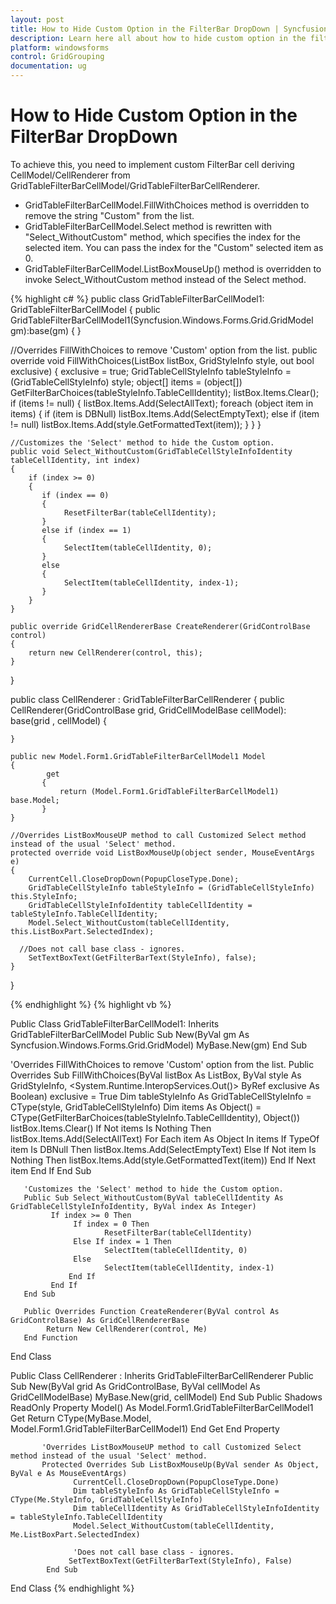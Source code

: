 ```yaml
---
layout: post
title: How to Hide Custom Option in the FilterBar DropDown | Syncfusion
description: Learn here all about how to hide custom option in the filterbar dropdown of Syncfusion Windows Forms GridControl control and more.
platform: windowsforms
control: GridGrouping
documentation: ug
---
```


# How to Hide Custom Option in the FilterBar DropDown

To achieve this, you need to implement custom FilterBar cell deriving CellModel/CellRenderer from GridTableFilterBarCellModel/GridTableFilterBarCellRenderer.

* GridTableFilterBarCellModel.FillWithChoices method is overridden to remove the string "Custom" from the list.
* GridTableFilterBarCellModel.Select method is rewritten with "Select_WithoutCustom" method, which specifies the index for the selected item. You can pass the index for the "Custom" selected item as 0.
* GridTableFilterBarCellModel.ListBoxMouseUp() method is overridden to invoke Select_WithoutCustom method instead of the Select method.


 
{% highlight c# %}
public class GridTableFilterBarCellModel1: GridTableFilterBarCellModel
{
    public GridTableFilterBarCellModel1(Syncfusion.Windows.Forms.Grid.GridModel gm):base(gm)
    {
    }

//Overrides FillWithChoices to remove 'Custom' option from the list.
    public override void FillWithChoices(ListBox listBox, GridStyleInfo style, out bool exclusive)
    {
       exclusive = true;
       GridTableCellStyleInfo tableStyleInfo = (GridTableCellStyleInfo) style;
       object[] items = (object[]) GetFilterBarChoices(tableStyleInfo.TableCellIdentity);
       listBox.Items.Clear();
       if (items != null)
       {
            listBox.Items.Add(SelectAllText);
            foreach (object item in items)
            {
                 if (item is DBNull)
                 listBox.Items.Add(SelectEmptyText);
                 else if (item != null)
                 listBox.Items.Add(style.GetFormattedText(item));
            }
       }
    }

	//Customizes the 'Select' method to hide the Custom option.
    public void Select_WithoutCustom(GridTableCellStyleInfoIdentity tableCellIdentity, int index)
    {
        if (index >= 0)
        {
           if (index == 0)
           {
                ResetFilterBar(tableCellIdentity);
           }
           else if (index == 1)
           {
                SelectItem(tableCellIdentity, 0); 
           }
           else
           {
                SelectItem(tableCellIdentity, index-1);
           }
        }
    }

    public override GridCellRendererBase CreateRenderer(GridControlBase control)
    {
        return new CellRenderer(control, this); 
    }
}

public class CellRenderer : GridTableFilterBarCellRenderer
{
    public CellRenderer(GridControlBase grid, GridCellModelBase cellModel): base(grid , cellModel)
    {

    }

    public new Model.Form1.GridTableFilterBarCellModel1 Model
    {
            get
           {
               return (Model.Form1.GridTableFilterBarCellModel1) base.Model;
           }
    }

	//Overrides ListBoxMouseUP method to call Customized Select method instead of the usual 'Select' method.
    protected override void ListBoxMouseUp(object sender, MouseEventArgs e)
    {
        CurrentCell.CloseDropDown(PopupCloseType.Done);
        GridTableCellStyleInfo tableStyleInfo = (GridTableCellStyleInfo) this.StyleInfo;
        GridTableCellStyleInfoIdentity tableCellIdentity = tableStyleInfo.TableCellIdentity;
        Model.Select_WithoutCustom(tableCellIdentity, this.ListBoxPart.SelectedIndex);

	  //Does not call base class - ignores. 
        SetTextBoxText(GetFilterBarText(StyleInfo), false);
    }
}

{% endhighlight  %}
{% highlight vb %}

Public Class GridTableFilterBarCellModel1: Inherits GridTableFilterBarCellModel 
       Public Sub New(ByVal gm As Syncfusion.Windows.Forms.Grid.GridModel) 
            MyBase.New(gm) 
       End Sub 

'Overrides FillWithChoices to remove 'Custom' option from the list.
      Public Overrides Sub FillWithChoices(ByVal listBox As ListBox, ByVal style As GridStyleInfo, &lt;System.Runtime.InteropServices.Out()&gt;     ByRef exclusive As Boolean) 
            exclusive = True 
            Dim tableStyleInfo As GridTableCellStyleInfo = CType(style, GridTableCellStyleInfo) 
            Dim items As Object() = CType(GetFilterBarChoices(tableStyleInfo.TableCellIdentity), Object()) 
            listBox.Items.Clear() 
            If Not items Is Nothing Then 
                  listBox.Items.Add(SelectAllText) 
                  For Each item As Object In items 
                        If TypeOf item Is DBNull Then 
                               listBox.Items.Add(SelectEmptyText) 
                        Else If Not item Is Nothing Then 
                               listBox.Items.Add(style.GetFormattedText(item))
                        End If 
                   Next item 
            End If 
       End Sub
  
	   'Customizes the 'Select' method to hide the Custom option. 
       Public Sub Select_WithoutCustom(ByVal tableCellIdentity As GridTableCellStyleInfoIdentity, ByVal index As Integer) 
             If index >= 0 Then 
                  If index = 0 Then 
                         ResetFilterBar(tableCellIdentity) 
                  Else If index = 1 Then 
                         SelectItem(tableCellIdentity, 0) 
                  Else 
                         SelectItem(tableCellIdentity, index-1) 
                 End If 
             End If 
       End Sub 

       Public Overrides Function CreateRenderer(ByVal control As GridControlBase) As GridCellRendererBase 
            Return New CellRenderer(control, Me) 
       End Function 
End Class 

Public Class CellRenderer : Inherits GridTableFilterBarCellRenderer 
           Public Sub New(ByVal grid As GridControlBase, ByVal cellModel As GridCellModelBase) 
                 MyBase.New(grid, cellModel) 
           End Sub 
           Public Shadows ReadOnly Property Model() As Model.Form1.GridTableFilterBarCellModel1 
              Get 
                    Return CType(MyBase.Model, Model.Form1.GridTableFilterBarCellModel1) 
              End Get 
           End Property 

		   'Overrides ListBoxMouseUP method to call Customized Select method instead of the usual 'Select' method.
           Protected Overrides Sub ListBoxMouseUp(ByVal sender As Object, ByVal e As MouseEventArgs) 
                  CurrentCell.CloseDropDown(PopupCloseType.Done) 
                  Dim tableStyleInfo As GridTableCellStyleInfo = CType(Me.StyleInfo, GridTableCellStyleInfo) 
                  Dim tableCellIdentity As GridTableCellStyleInfoIdentity = tableStyleInfo.TableCellIdentity 
                  Model.Select_WithoutCustom(tableCellIdentity, Me.ListBoxPart.SelectedIndex) 

				  'Does not call base class - ignores. 
                 SetTextBoxText(GetFilterBarText(StyleInfo), False) 
            End Sub 
End Class
{% endhighlight  %}